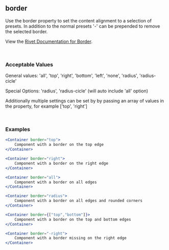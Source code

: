 ## border

Use the border property to set the content alignment to a selection of presets.  In addition to the normal presets '-' can be prepended to remove the selected border.

View the [Rivet Documentation for Border](https://rivet.uits.iu.edu/components/utilities/border/).

<br/>

### Acceptable Values

General values: 'all', 'top', 'right', 'bottom', 'left', 'none', 'radius', 'radius-cicle'

Special Options: 'radius', 'radius-cicle' (will auto include 'all' option)

Additionally multiple settings can be set by by passing an array of values in the property, for example ['top', 'right']

<br/>

### Examples

```jsx
<Container border="top">
    Component with a border on the top edge
</Container>

<Container border="right">
    Component with a border on the right edge
</Container>

<Container border="all">
    Component with a border on all edges
</Container>

<Container border="radius">
    Component with a border on all edges and rounded corners
</Container>

<Container border={["top","bottom"]}>
    Component with a border on the top and bottom edges
</Container>

<Container border="-right">
    Component with a border missing on the right edge
</Container>
```